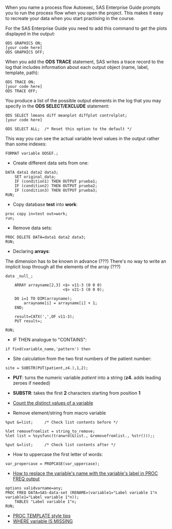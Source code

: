 When you name a process flow Autoexec, SAS Enterprise Guide prompts you to run the process flow when you open the project. This makes it easy to recreate your data when you start practising in the course.

For the SAS Enterprise Guide you need to add this command to get the plots displayed in the output:

```
ODS GRAPHICS ON;
[your code here]
ODS GRAPHICS OFF;
```

When you add the **ODS TRACE** statement, SAS writes a trace record to the log that includes information about each output object (name, label, template, path):

``` 
ODS TRACE ON;
[your code here]
ODS TRACE OFF;
```

You produce a list of the possible output elements in the log that you may specify in the **ODS SELECT/EXCLUDE** statement:

```
ODS SELECT lmeans diff meanplot diffplot controlplot;
[your code here]

ODS SELECT ALL;  /* Reset this option to the default */
```

This way you can see the actual variable level values in the output rather than some indexes:

```
FORMAT variable DOSEF.;
```

* Create different data sets from one:

```
DATA data1 data2 data3;
	SET original_data;
	IF (condition1) THEN OUTPUT prueba1;
	IF (condition2) THEN OUTPUT prueba2;
	IF (condition3) THEN OUTPUT prueba3;
RUN;
```

* Copy database **test** into **work**:

```
proc copy in=test out=work;
run;
```

* Remove data sets:

```
PROC DELETE DATA=data1 data2 data3;
RUN;
```

* Declaring **arrays**:

The dimension has to be known in advance (???)
There's no way to write an implicit loop through all the elements of the array (???)

```
data _null_;

	ARRAY arrayname[2,3] <$> v11-3 (0 0 0)
	                     <$> v21-3 (0 0 0);
                             
	DO i=1 TO DIM(arrayname);
		arrayname[i] = arrayname[i] + 1;
	END;

	result=CATX(',',OF v11-3);
	PUT result=;

RUN;
```

* IF THEN analogue to "CONTAINS":

```
if find(variable_name,'pattern') then
```

* Site calculation from the two first numbers of the patient number:

```
site = SUBSTR(PUT(patient,z4.),1,2);
```

* **PUT**: turns the numeric variable *patient* into a string (**z4.** adds leading zeroes if needed)
* **SUBSTR**: takes the first **2** characters starting from position **1**

* [Count the distinct values of a variable](http://support.sas.com/kb/36/898.html)

* Remove element/string from macro variable 

```
%put &=list;     /* Check list contents before */

%let removefromlist = string_to_remove;
%let list = %sysfunc(tranwrd(&list., &removefromlist., %str()));;

%put &=list;     /* Check list contents after */
```

* How to uppercase the first letter of words:

```
var_propercase = PROPCASE(var_uppercase);
```

* [How to replace the variable's name with the variable's label in PROC FREQ output](http://support.sas.com/kb/23/350.html)

```
options validvarname=any;
PROC FREQ DATA=SAS-data-set (RENAME=(variable1="Label variable 1"n variable1="Label variable 1"n));
	TABLES "Label variable 1"n;
RUN;
```

* [PROC TEMPLATE style tips](https://support.sas.com/rnd/base/ods/scratch/styles-tips.pdf)
* [WHERE variable IS MISSING](http://www.sascommunity.org/wiki/Tips:Use_IS_MISSING_and_IS_NULL_with_Numeric_or_Character_Variables)
